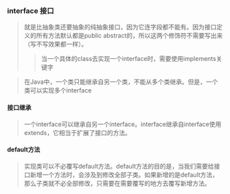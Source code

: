 ### interface 接口
> 就是比抽象类还要抽象的纯抽象接口，因为它连字段都不能有。因为接口定义的所有方法默认都是public abstract的，所以这两个修饰符不需要写出来（写不写效果都一样）。
>> 当一个具体的class去实现一个interface时，需要使用implements关键字

>在Java中，一个类只能继承自另一个类，不能从多个类继承。但是，一个类可以实现多个interface
#### 接口继承
> 一个interface可以继承自另一个interface。interface继承自interface使用extends，它相当于扩展了接口的方法。
#### default方法
> 实现类可以不必覆写default方法。default方法的目的是，当我们需要给接口新增一个方法时，会涉及到修改全部子类。如果新增的是default方法，那么子类就不必全部修改，只需要在需要覆写的地方去覆写新增方法。